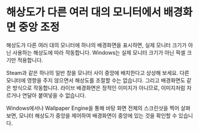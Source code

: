 # 해상도가 다른 여러 대의 모니터에서 배경화면 중앙 조정

해상도가 다른 여러 대의 모니터에 하나의 배경화면을 표시하면, 실제 모니터 크기가 아닌 사용하는 해상도에 따라 작동합니다. Windows는 실제 모니터 크기가 아닌 픽셀 크기만 적용합니다.

Steam과 같은 하나의 일반 창을 모니터 사이 중앙에 배치한다고 상상해 보세요. 다른 모니터에 영향을 주지 않으면서 해상도를 조절할 수는 없습니다. 그리고 배경화면도 같은 방식으로 작동합니다. 라이브 배경화면은 정적인 이미지가 아니므로, 이미지처럼 자르거나 연달아 붙여넣을 수 없습니다.

Windows에서나 Wallpaper Engine을 통해 바탕 화면 전체의 스크린샷을 찍어 살펴보면, 모니터 해상도가 중앙을 제어하여 배경화면이 중앙에 있는 것을 확인할 수 있습니다. 